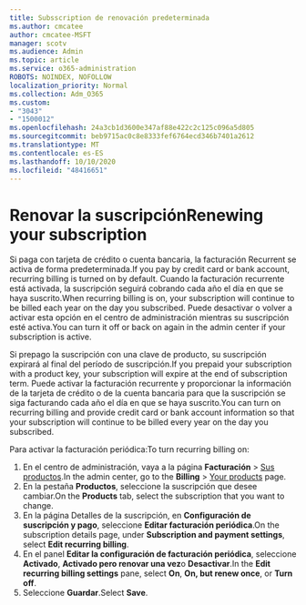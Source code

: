 ```yaml
---
title: Subsscription de renovación predeterminada
ms.author: cmcatee
author: cmcatee-MSFT
manager: scotv
ms.audience: Admin
ms.topic: article
ms.service: o365-administration
ROBOTS: NOINDEX, NOFOLLOW
localization_priority: Normal
ms.collection: Adm_O365
ms.custom:
- "3043"
- "1500012"
ms.openlocfilehash: 24a3cb1d3600e347af88e422c2c125c096a5d805
ms.sourcegitcommit: beb9715ac0c8e8333fef6764ecd346b7401a2612
ms.translationtype: MT
ms.contentlocale: es-ES
ms.lasthandoff: 10/10/2020
ms.locfileid: "48416651"
---
```

# <a name="renewing-your-subscription"></a><span data-ttu-id="909fc-102">Renovar la suscripción</span><span class="sxs-lookup"><span data-stu-id="909fc-102">Renewing your subscription</span></span>

<span data-ttu-id="909fc-103">Si paga con tarjeta de crédito o cuenta bancaria, la facturación Recurrent se activa de forma predeterminada.</span><span class="sxs-lookup"><span data-stu-id="909fc-103">If you pay by credit card or bank account, recurring billing is turned on by default.</span></span> <span data-ttu-id="909fc-104">Cuando la facturación recurrente está activada, la suscripción seguirá cobrando cada año el día en que se haya suscrito.</span><span class="sxs-lookup"><span data-stu-id="909fc-104">When recurring billing is on, your subscription will continue to be billed each year on the day you subscribed.</span></span> <span data-ttu-id="909fc-105">Puede desactivar o volver a activar esta opción en el centro de administración mientras su suscripción esté activa.</span><span class="sxs-lookup"><span data-stu-id="909fc-105">You can turn it off or back on again in the admin center if your subscription is active.</span></span>

<span data-ttu-id="909fc-106">Si prepago la suscripción con una clave de producto, su suscripción expirará al final del período de suscripción.</span><span class="sxs-lookup"><span data-stu-id="909fc-106">If you prepaid your subscription with a product key, your subscription will expire at the end of subscription term.</span></span> <span data-ttu-id="909fc-107">Puede activar la facturación recurrente y proporcionar la información de la tarjeta de crédito o de la cuenta bancaria para que la suscripción se siga facturando cada año el día en que se haya suscrito.</span><span class="sxs-lookup"><span data-stu-id="909fc-107">You can turn on recurring billing and provide credit card or bank account information so that your subscription will continue to be billed every year on the day you subscribed.</span></span>

<span data-ttu-id="909fc-108">Para activar la facturación periódica:</span><span class="sxs-lookup"><span data-stu-id="909fc-108">To turn recurring billing on:</span></span>

1. <span data-ttu-id="909fc-109">En el centro de administración, vaya a la página **Facturación** > [Sus productos](https://go.microsoft.com/fwlink/p/?linkid=842054).</span><span class="sxs-lookup"><span data-stu-id="909fc-109">In the admin center, go to the **Billing** > [Your products](https://go.microsoft.com/fwlink/p/?linkid=842054) page.</span></span>
2. <span data-ttu-id="909fc-110">En la pestaña **Productos**, seleccione la suscripción que desee cambiar.</span><span class="sxs-lookup"><span data-stu-id="909fc-110">On the **Products** tab, select the subscription that you want to change.</span></span>
3. <span data-ttu-id="909fc-111">En la página Detalles de la suscripción, en **Configuración de suscripción y pago**, seleccione **Editar facturación periódica**.</span><span class="sxs-lookup"><span data-stu-id="909fc-111">On the subscription details page, under **Subscription and payment settings**, select **Edit recurring billing**.</span></span>
4. <span data-ttu-id="909fc-112">En el panel **Editar la configuración de facturación periódica**, seleccione **Activado**, **Activado pero renovar una vez**o **Desactivar**.</span><span class="sxs-lookup"><span data-stu-id="909fc-112">In the **Edit recurring billing settings** pane, select **On**, **On, but renew once**, or **Turn off**.</span></span>
5. <span data-ttu-id="909fc-113">Seleccione **Guardar**.</span><span class="sxs-lookup"><span data-stu-id="909fc-113">Select **Save**.</span></span> 